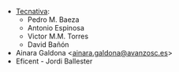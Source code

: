 - [Tecnativa](https://www.tecnativa.com):
  - Pedro M. Baeza
  - Antonio Espinosa
  - Victor M.M. Torres
  - David Bañón
- Ainara Galdona \<ainara.galdona@avanzosc.es\>
- Eficent - Jordi Ballester
